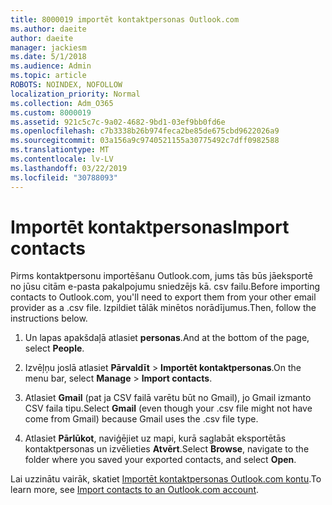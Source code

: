 ```yaml
---
title: 8000019 importēt kontaktpersonas Outlook.com
ms.author: daeite
author: daeite
manager: jackiesm
ms.date: 5/1/2018
ms.audience: Admin
ms.topic: article
ROBOTS: NOINDEX, NOFOLLOW
localization_priority: Normal
ms.collection: Adm_O365
ms.custom: 8000019
ms.assetid: 921c5c7c-9a02-4682-9bd1-03ef9bb0fd6e
ms.openlocfilehash: c7b3338b26b974feca2be85de675cbd9622026a9
ms.sourcegitcommit: 03a156a9c9740521155a30775492c7dff0982588
ms.translationtype: MT
ms.contentlocale: lv-LV
ms.lasthandoff: 03/22/2019
ms.locfileid: "30788093"
---
```

# <a name="import-contacts"></a><span data-ttu-id="d357a-102">Importēt kontaktpersonas</span><span class="sxs-lookup"><span data-stu-id="d357a-102">Import contacts</span></span>

<span data-ttu-id="d357a-103">Pirms kontaktpersonu importēšanu Outlook.com, jums tās būs jāeksportē no jūsu citām e-pasta pakalpojumu sniedzējs kā. csv failu.</span><span class="sxs-lookup"><span data-stu-id="d357a-103">Before importing contacts to Outlook.com, you'll need to export them from your other email provider as a .csv file.</span></span> <span data-ttu-id="d357a-104">Izpildiet tālāk minētos norādījumus.</span><span class="sxs-lookup"><span data-stu-id="d357a-104">Then, follow the instructions below.</span></span>
  
1. <span data-ttu-id="d357a-105">Un lapas apakšdaļā atlasiet **personas**.</span><span class="sxs-lookup"><span data-stu-id="d357a-105">And at the bottom of the page, select **People**.</span></span> 
    
2. <span data-ttu-id="d357a-106">Izvēļņu joslā atlasiet **Pārvaldīt** \> **Importēt kontaktpersonas**.</span><span class="sxs-lookup"><span data-stu-id="d357a-106">On the menu bar, select **Manage** \> **Import contacts**.</span></span> 
    
3. <span data-ttu-id="d357a-107">Atlasiet **Gmail** (pat ja CSV failā varētu būt no Gmail), jo Gmail izmanto CSV faila tipu.</span><span class="sxs-lookup"><span data-stu-id="d357a-107">Select **Gmail** (even though your .csv file might not have come from Gmail) because Gmail uses the .csv file type.</span></span> 
    
4. <span data-ttu-id="d357a-108">Atlasiet **Pārlūkot**, naviģējiet uz mapi, kurā saglabāt eksportētās kontaktpersonas un izvēlieties **Atvērt**.</span><span class="sxs-lookup"><span data-stu-id="d357a-108">Select **Browse**, navigate to the folder where you saved your exported contacts, and select **Open**.</span></span> 
    
<span data-ttu-id="d357a-109">Lai uzzinātu vairāk, skatiet [Importēt kontaktpersonas Outlook.com kontu](https://go.microsoft.com/fwlink/p/?linkid=873136).</span><span class="sxs-lookup"><span data-stu-id="d357a-109">To learn more, see [Import contacts to an Outlook.com account](https://go.microsoft.com/fwlink/p/?linkid=873136).</span></span>
  

